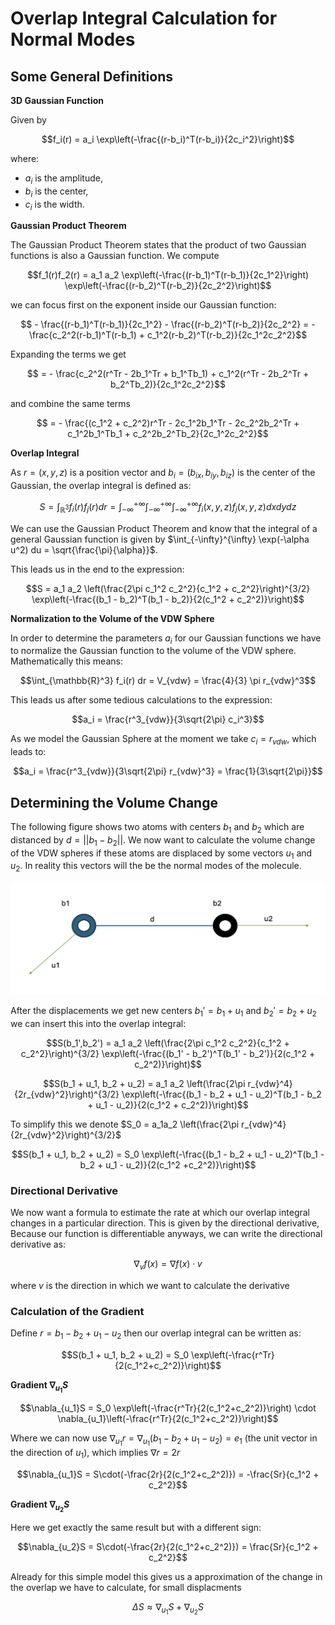 # Overlap Integral Calculation for Normal Modes

## Some General Definitions

**3D Gaussian Function**

Given by 

$$f_i(r) = a_i \exp\left(-\frac{(r-b_i)^T(r-b_i)}{2c_i^2}\right)$$ 

where:

- $a_i$ is the amplitude,
- $b_i$ is the center,
- $c_i$ is the width.

**Gaussian Product Theorem**

The Gaussian Product Theorem states that the product of two Gaussian functions is also a Gaussian function. We compute

$$f_1(r)f_2(r) = a_1 a_2 \exp\left(-\frac{(r-b_1)^T(r-b_1)}{2c_1^2}\right) \exp\left(-\frac{(r-b_2)^T(r-b_2)}{2c_2^2}\right)$$

we can focus first on the exponent inside our Gaussian function:

$$ - \frac{(r-b_1)^T(r-b_1)}{2c_1^2} - \frac{(r-b_2)^T(r-b_2)}{2c_2^2} = - \frac{c_2^2(r-b_1)^T(r-b_1) + c_1^2(r-b_2)^T(r-b_2)}{2c_1^2c_2^2}$$



Expanding the terms we get

$$ = - \frac{c_2^2(r^Tr - 2b_1^Tr + b_1^Tb_1) + c_1^2(r^Tr - 2b_2^Tr + b_2^Tb_2)}{2c_1^2c_2^2}$$

and combine the same terms

$$ = - \frac{(c_1^2 + c_2^2)r^Tr - 2c_1^2b_1^Tr - 2c_2^2b_2^Tr + c_1^2b_1^Tb_1 + c_2^2b_2^Tb_2}{2c_1^2c_2^2}$$


**Overlap Integral**

As $r=(x,y,z)$ is a position vector and $b_i = (b_{ix}, b_{iy}, b_{iz})$ is the center of the Gaussian, the overlap integral is defined as:


$$S= \int_{\mathbb{R}^3} f_i(r) f_j(r) dr = \int_{-\infty}^{+\infty} \int_{-\infty}^{+\infty} \int_{-\infty}^{+\infty} f_i(x,y,z) f_j(x,y,z) dx dy dz$$

We can use the Gaussian Product Theorem and know that the integral of a general Gaussian function is given by $\int_{-\infty}^{\infty} \exp(-\alpha u^2) du = \sqrt{\frac{\pi}{\alpha}}$.

This leads us in the end to the expression:

$$S = a_1 a_2 \left(\frac{2\pi c_1^2 c_2^2}{c_1^2 + c_2^2}\right)^{3/2} \exp\left(-\frac{(b_1 - b_2)^T(b_1 - b_2)}{2(c_1^2 + c_2^2)}\right)$$

**Normalization to the Volume of the VDW Sphere**

In order to determine the parameters $a_i$ for our Gaussian functions we have to normalize the Gaussian function to the volume of the VDW sphere. Mathematically this means:

$$\int_{\mathbb{R}^3} f_i(r) dr = V_{vdw} = \frac{4}{3} \pi r_{vdw}^3$$

This leads us after some tedious calculations to the expression:

$$a_i = \frac{r^3_{vdw}}{3\sqrt{2\pi} c_i^3}$$

As we model the Gaussian Sphere at the moment we take $c_i = r_{vdw}$, which leads to:

$$a_i = \frac{r^3_{vdw}}{3\sqrt{2\pi} r_{vdw}^3} = \frac{1}{3\sqrt{2\pi}}$$


## Determining the Volume Change 

The following figure shows two atoms with centers $b_1$ and $b_2$ which are distanced by $d = ||b_1 - b_2||$. We now want to calculate the volume change of the VDW spheres if these atoms are displaced by some vectors $u_1$ and $u_2$. In reality this vectors will the be the normal modes of the molecule.

![alt text](image.png)

After the displacements we get new centers $b_1' = b_1 + u_1$ and $b_2' = b_2 + u_2$ we can insert this into the overlap integral:

$$S(b_1',b_2') = a_1 a_2 \left(\frac{2\pi c_1^2 c_2^2}{c_1^2 + c_2^2}\right)^{3/2} \exp\left(-\frac{(b_1' - b_2')^T(b_1' - b_2')}{2(c_1^2 + c_2^2)}\right)$$

$$S(b_1 + u_1, b_2 + u_2) = a_1 a_2 \left(\frac{2\pi r_{vdw}^4}{2r_{vdw}^2}\right)^{3/2} \exp\left(-\frac{(b_1 - b_2 + u_1 - u_2)^T(b_1 - b_2 + u_1 - u_2)}{2(c_1^2 + c_2^2)}\right)$$

To simplify this we denote $S_0 = a_1a_2 \left(\frac{2\pi r_{vdw}^4}{2r_{vdw}^2}\right)^{3/2}$

$$S(b_1 + u_1, b_2 + u_2) = S_0 \exp\left(-\frac{(b_1 - b_2 + u_1 - u_2)^T(b_1 - b_2 + u_1 - u_2)}{2(c_1^2 +c_2^2)}\right)$$

### Directional Derivative

We now want a formula to estimate the rate at which our overlap integral changes in a particular direction. This is given by the directional derivative, Because our function is differentiable anyways, we can write the directional derivative as:

$$\nabla_v f(x) = \nabla f(x) \cdot v$$

where $v$ is the direction in which we want to calculate the derivative

### Calculation of the Gradient

Define $r = b_1 - b_2 + u_1 - u_2$ then our overlap integral can be written as:

$$S(b_1 + u_1, b_2 + u_2) = S_0 \exp\left(-\frac{r^Tr}{2(c_1^2+c_2^2)}\right)$$

**Gradient $\nabla_{u_1}S$**

$$\nabla_{u_1}S = S_0 \exp\left(-\frac{r^Tr}{2(c_1^2+c_2^2)}\right) \cdot \nabla_{u_1}\left(-\frac{r^Tr}{2(c_1^2+c_2^2)}\right)$$

Where we can now use $\nabla_{u_1}r = \nabla_{u_1}(b_1 - b_2 + u_1 - u_2) = e_1$ (the unit vector in the direction of $u_1$), which implies $\nabla r = 2r$

$$\nabla_{u_1}S = S\cdot(-\frac{2r}{2(c_1^2+c_2^2)}) = -\frac{Sr}{c_1^2 + c_2^2}$$

**Gradient $\nabla_{u_2}S$**

Here we get exactly the same result but with a different sign:

$$\nabla_{u_2}S = S\cdot(-\frac{2r}{2(c_1^2+c_2^2)}) = \frac{Sr}{c_1^2 + c_2^2}$$

Already for this simple model this gives us a approximation of the change in the overlap we have to calculate, for small displacments

$$\Delta S \approx \nabla_{u_1}S + \nabla_{u_2}S$$

